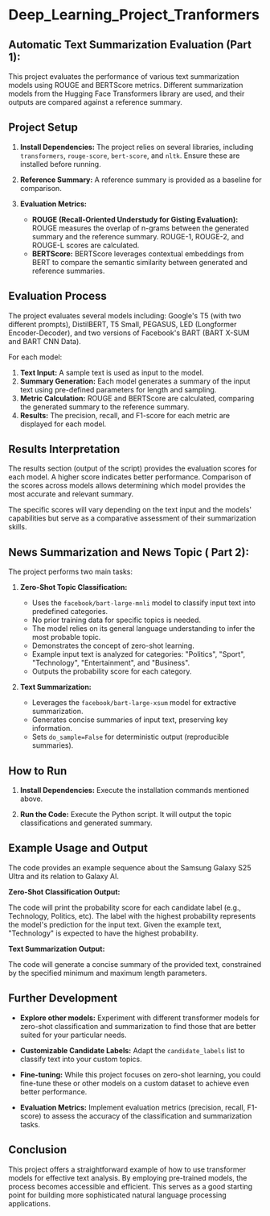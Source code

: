# Deep_Learning_Project_Tranformers

## Automatic Text Summarization Evaluation (Part 1): 

This project evaluates the performance of various text summarization models using ROUGE and BERTScore metrics.  Different summarization models from the Hugging Face Transformers library are used, and their outputs are compared against a reference summary.

## Project Setup

1. **Install Dependencies:**  The project relies on several libraries, including `transformers`, `rouge-score`, `bert-score`, and `nltk`.  Ensure these are installed before running.


2. **Reference Summary:** A reference summary is provided as a baseline for comparison.


3. **Evaluation Metrics:**
    * **ROUGE (Recall-Oriented Understudy for Gisting Evaluation):**  ROUGE measures the overlap of n-grams between the generated summary and the reference summary.  ROUGE-1, ROUGE-2, and ROUGE-L scores are calculated.
    * **BERTScore:** BERTScore leverages contextual embeddings from BERT to compare the semantic similarity between generated and reference summaries.

## Evaluation Process

The project evaluates several models including: Google's T5 (with two different prompts), DistilBERT, T5 Small, PEGASUS, LED (Longformer Encoder-Decoder), and two versions of Facebook's BART (BART X-SUM and BART CNN Data).

For each model:

1. **Text Input:**  A sample text is used as input to the model.
2. **Summary Generation:** Each model generates a summary of the input text using pre-defined parameters for length and sampling.
3. **Metric Calculation:** ROUGE and BERTScore are calculated, comparing the generated summary to the reference summary.
4. **Results:** The precision, recall, and F1-score for each metric are displayed for each model.


## Results Interpretation

The results section (output of the script) provides the evaluation scores for each model. A higher score indicates better performance.  Comparison of the scores across models allows determining which model provides the most accurate and relevant summary.

The specific scores will vary depending on the text input and the models' capabilities but serve as a comparative assessment of their summarization skills.


## News Summarization and News Topic ( Part 2): 

The project performs two main tasks:

1. **Zero-Shot Topic Classification:**
    - Uses the `facebook/bart-large-mnli` model to classify input text into predefined categories.
    -  No prior training data for specific topics is needed.
    - The model relies on its general language understanding to infer the most probable topic.
    - Demonstrates the concept of zero-shot learning.
    - Example input text is analyzed for categories: "Politics", "Sport", "Technology", "Entertainment", and "Business".
    - Outputs the probability score for each category.

2. **Text Summarization:**
    - Leverages the `facebook/bart-large-xsum` model for extractive summarization.
    - Generates concise summaries of input text, preserving key information.
    - Sets `do_sample=False` for deterministic output (reproducible summaries).


## How to Run

1.  **Install Dependencies:** Execute the installation commands mentioned above.

2.  **Run the Code:**  Execute the Python script.  It will output the topic classifications and generated summary.


## Example Usage and Output

The code provides an example sequence about the Samsung Galaxy S25 Ultra and its relation to Galaxy AI.


**Zero-Shot Classification Output:**

The code will print the probability score for each candidate label (e.g., Technology, Politics, etc).  The label with the highest probability represents the model's prediction for the input text. Given the example text, "Technology" is expected to have the highest probability.


**Text Summarization Output:**

The code will generate a concise summary of the provided text, constrained by the specified minimum and maximum length parameters.


## Further Development

- **Explore other models:** Experiment with different transformer models for zero-shot classification and summarization to find those that are better suited for your particular needs.

- **Customizable Candidate Labels:** Adapt the `candidate_labels` list to classify text into your custom topics.

- **Fine-tuning:** While this project focuses on zero-shot learning, you could fine-tune these or other models on a custom dataset to achieve even better performance.

- **Evaluation Metrics:** Implement evaluation metrics (precision, recall, F1-score) to assess the accuracy of the classification and summarization tasks.


## Conclusion

This project offers a straightforward example of how to use transformer models for effective text analysis. By employing pre-trained models, the process becomes accessible and efficient.   This serves as a good starting point for building more sophisticated natural language processing applications.

